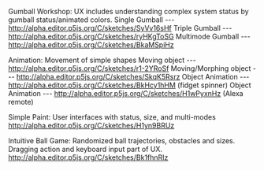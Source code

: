Gumball Workshop: UX includes understanding complex system status by gumball status/animated colors.
Single Gumball --- http://alpha.editor.p5js.org/C/sketches/SyVv16sHf
Triple Gumball --- http://alpha.editor.p5js.org/C/sketches/ryHKgToSG
Multimode Gumball --- http://alpha.editor.p5js.org/C/sketches/BkaMSpiHz

Animation: Movement of simple shapes
Moving object --- http://alpha.editor.p5js.org/C/sketches/r1-2YRoSf
Moving/Morphing object --- http://alpha.editor.p5js.org/C/sketches/SkqK5Rsrz
Object Animation --- http://alpha.editor.p5js.org/C/sketches/BkHcy1hHM (fidget spinner)
Object Animation --- http://alpha.editor.p5js.org/C/sketches/H1wPyxnHz (Alexa remote)

Simple Paint: User interfaces with status, size, and multi-modes
http://alpha.editor.p5js.org/C/sketches/H1yn9BRUz

Intuitive Ball Game: Randomized ball trajectories, obstacles and sizes. Dragging action and keyboard input part of UX.
http://alpha.editor.p5js.org/C/sketches/Bk1fhnRIz
